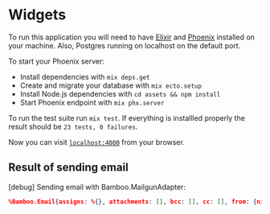 # Widgets

To run this application you will need to have [Elixir](https://elixir-lang.org/install.html) and [Phoenix](https://hexdocs.pm/phoenix/installation.html) installed on your machine. Also, Postgres running on localhost on the default port.

To start your Phoenix server:

- Install dependencies with `mix deps.get`
- Create and migrate your database with `mix ecto.setup`
- Install Node.js dependencies with `cd assets && npm install`
- Start Phoenix endpoint with `mix phx.server`

To run the test suite run `mix test`. If everything is installled properly the result should be `23 tests, 0 failures`.

Now you can visit [`localhost:4000`](http://localhost:4000) from your browser.

## Result of sending email

[debug] Sending email with Bamboo.MailgunAdapter:

```json
%Bamboo.Email{assigns: %{}, attachments: [], bcc: [], cc: [], from: {nil, "us@example.com"}, headers: %{}, html_body: "<div class=\"jumbotron\">\n  <h2>Your order has been confirmed!</h2>\n  <p> Your order number is 4</p>\n  <span><a href=\"/widgets/4\">View Order</a></span>\n</div>\n", private: %{}, subject: "Order Confirmation", text_body: "Thanks for ordering!", to: [nil: "fjschiller@gmail.com"]}
```
